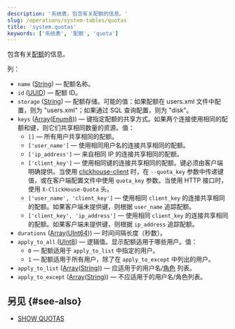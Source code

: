 ```yaml
---
description: '系统表，包含有关配额的信息。'
slug: /operations/system-tables/quotas
title: 'system.quotas'
keywords: ['系统表', '配额', 'quota']
---
```


包含有关[配额](../../operations/system-tables/quotas.md)的信息。

列：
- `name` ([String](../../sql-reference/data-types/string.md)) — 配额名称。
- `id` ([UUID](../../sql-reference/data-types/uuid.md)) — 配额 ID。
- `storage` ([String](../../sql-reference/data-types/string.md)) — 配额存储。可能的值：如果配额在 users.xml 文件中配置，则为 "users.xml"；如果通过 SQL 查询配置，则为 "disk"。
- `keys` ([Array](../../sql-reference/data-types/array.md)([Enum8](../../sql-reference/data-types/enum.md))) — 键指定配额的共享方式。如果两个连接使用相同的配额和键，则它们共享相同数量的资源。值：
    - `[]` — 所有用户共享相同的配额。
    - `['user_name']` — 使用相同用户名的连接共享相同的配额。
    - `['ip_address']` — 来自相同 IP 的连接共享相同的配额。
    - `['client_key']` — 使用相同键的连接共享相同的配额。键必须由客户端明确提供。当使用 [clickhouse-client](../../interfaces/cli.md) 时，在 `--quota_key` 参数中传递键值，或在客户端配置文件中使用 `quota_key` 参数。当使用 HTTP 接口时，使用 `X-ClickHouse-Quota` 头。
    - `['user_name', 'client_key']` — 使用相同 `client_key` 的连接共享相同的配额。如果客户端未提供键，则根据 `user_name` 追踪配额。
    - `['client_key', 'ip_address']` — 使用相同 `client_key` 的连接共享相同的配额。如果客户端未提供键，则根据 `ip_address` 追踪配额。
- `durations` ([Array](../../sql-reference/data-types/array.md)([UInt64](../../sql-reference/data-types/int-uint.md))) — 时间间隔长度（秒数）。
- `apply_to_all` ([UInt8](/sql-reference/data-types/int-uint#integer-ranges)) — 逻辑值。显示配额适用于哪些用户。值：
    - `0` — 配额适用于 `apply_to_list` 中指定的用户。
    - `1` — 配额适用于所有用户，除了在 `apply_to_except` 中列出的用户。
- `apply_to_list` ([Array](../../sql-reference/data-types/array.md)([String](../../sql-reference/data-types/string.md))) — 应适用于的用户名/[角色](../../guides/sre/user-management/index.md#role-management) 列表。
- `apply_to_except` ([Array](../../sql-reference/data-types/array.md)([String](../../sql-reference/data-types/string.md))) — 不应适用于的用户名/角色列表。

## 另见 {#see-also}

- [SHOW QUOTAS](/sql-reference/statements/show#show-quotas)
